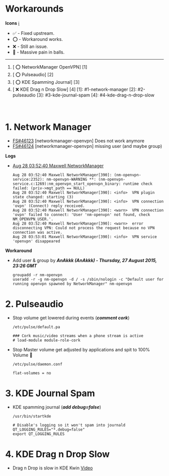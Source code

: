 # Workarounds
__Icons__ [:information_source:](http://www.emoji-cheat-sheet.com/)
* :white_check_mark: - Fixed upstream.
* :o: - Workaround works.
* :x: - Still an issue.
* :anger: - Massive pain in balls.


____


1. [ :o: NetworkManager OpenVPN] [1]
2. [ :o: Pulseaudio] [2]
3. [ :o: KDE Spamming Journal] [3]
4. [ :x: KDE Drag n Drop Slow] [4]
[1]: #1-network-manager
[2]: #2-pulseaudio
[3]: #3-kde-journal-spam
[4]: #4-kde-drag-n-drop-slow

#### <br>

# 1. Network Manager
* [FS#46123](https://bugs.archlinux.org/task/46123) [networkmanager-openvpn] Does not work anymore
* [FS#46124](https://bugs.archlinux.org/task/46124) [networkmanager-openvpn] missing user (and maybe group)

__Logs__
* [Aug 28 03:52:40 Maxwell NetworkManager](http://codepad.org/pd9qW3sk)
  ```
  Aug 28 03:52:40 Maxwell NetworkManager[390]: (nm-openvpn-service:2352): nm-openvpn-WARNING **: (nm-openvpn-service.c:1269):nm_openvpn_start_openvpn_binary: runtime check failed: (priv->mgt_path == NULL)
  Aug 28 03:52:40 Maxwell NetworkManager[390]: <info>  VPN plugin state changed: starting (3)
  Aug 28 03:52:40 Maxwell NetworkManager[390]: <info>  VPN connection 'ovpn' (Connect) reply received.
  Aug 28 03:52:40 Maxwell NetworkManager[390]: <warn>  VPN connection 'ovpn' failed to connect: 'User 'nm-openvpn' not found, check NM_OPENVPN_USER.'.
  Aug 28 03:52:40 Maxwell NetworkManager[390]: <warn>  error disconnecting VPN: Could not process the request because no VPN connection was active.
  Aug 28 03:53:01 Maxwell NetworkManager[390]: <info>  VPN service 'openvpn' disappeared
  ```

__Workaround__
* Add user & group by ___AnAkkk (AnAkkk) - Thursday, 27 August 2015, 23:26 GMT___
  ```
  groupadd -r nm-openvpn
  useradd -r -g nm-openvpn -d / -s /sbin/nologin -c "Default user for running openvpn spawned by NetworkManager" nm-openvpn
  ```

# 2. Pulseaudio
* Stop volume get lowered during events (___comment cork___)
  ```
  /etc/pulse/default.pa

  ### Cork music/video streams when a phone stream is active
  # load-module module-role-cork
  ```
* Stop Master volume get adjusted by applications and spit to 100% Volume :anger:
  ```
  /etc/pulse/daemon.conf

  flat-volumes = no
  ```

# 3. KDE Journal Spam
* KDE spamming journal (___add debug=false___)
  ```
  /usr/bin/startkde

  # Disable's logging so it won't spam into journald
  QT_LOGGING_RULES="*.debug=false"
  export QT_LOGGING_RULES
  ```

# 4. KDE Drag n Drop Slow
* Drag n Drop is slow in KDE  Kwin [Video](http://galactica.no-ip.org/index.php/s/7vINvd6U941CbrY)
